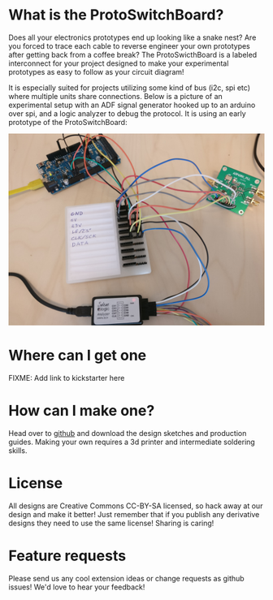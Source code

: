 # What is the ProtoSwitchBoard?

Does all your electronics prototypes end up looking like a snake nest? Are you forced to trace each cable to reverse engineer your own prototypes after getting back from a coffee break? The ProtoSwicthBoard is a labeled interconnect for your project designed to make your experimental prototypes as easy to follow as your circuit diagram!

It is especially suited for projects utilizing some kind of bus (i2c, spi etc) where multiple units share connections. Below is a picture of an experimental setup with an ADF signal generator hooked up to an arduino over spi, and a logic analyzer to debug the protocol. It is using an early prototype of the ProtoSwitchBoard:

![Blah](IMG_20170824_152607.jpg)

# Where can I get one
FIXME: Add link to kickstarter here

# How can I make one?
Head over to [github](https://github.com/innovationgarage/ProtoSwitchBoard) and download the design sketches and production guides. Making your own requires a 3d printer and intermediate soldering skills.

# License
All designs are Creative Commons CC-BY-SA licensed, so hack away at our design and make it better! Just remember that if you publish any derivative designs they need to use the same license! Sharing is caring!

# Feature requests
Please send us any cool extension ideas or change requests as github issues! We'd love to hear your feedback!
